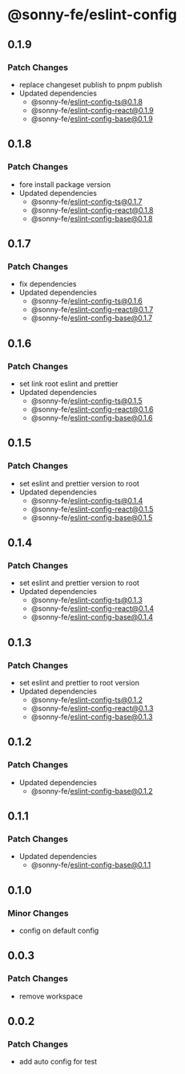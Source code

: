 # @sonny-fe/eslint-config

## 0.1.9

### Patch Changes

- replace changeset publish to pnpm publish
- Updated dependencies
  - @sonny-fe/eslint-config-ts@0.1.8
  - @sonny-fe/eslint-config-react@0.1.9
  - @sonny-fe/eslint-config-base@0.1.9

## 0.1.8

### Patch Changes

- fore install package version
- Updated dependencies
  - @sonny-fe/eslint-config-ts@0.1.7
  - @sonny-fe/eslint-config-react@0.1.8
  - @sonny-fe/eslint-config-base@0.1.8

## 0.1.7

### Patch Changes

- fix dependencies
- Updated dependencies
  - @sonny-fe/eslint-config-ts@0.1.6
  - @sonny-fe/eslint-config-react@0.1.7
  - @sonny-fe/eslint-config-base@0.1.7

## 0.1.6

### Patch Changes

- set link root eslint and prettier
- Updated dependencies
  - @sonny-fe/eslint-config-ts@0.1.5
  - @sonny-fe/eslint-config-react@0.1.6
  - @sonny-fe/eslint-config-base@0.1.6

## 0.1.5

### Patch Changes

- set eslint and prettier version to root
- Updated dependencies
  - @sonny-fe/eslint-config-ts@0.1.4
  - @sonny-fe/eslint-config-react@0.1.5
  - @sonny-fe/eslint-config-base@0.1.5

## 0.1.4

### Patch Changes

- set eslint and prettier version to root
- Updated dependencies
  - @sonny-fe/eslint-config-ts@0.1.3
  - @sonny-fe/eslint-config-react@0.1.4
  - @sonny-fe/eslint-config-base@0.1.4

## 0.1.3

### Patch Changes

- set eslint and prettier to root version
- Updated dependencies
  - @sonny-fe/eslint-config-ts@0.1.2
  - @sonny-fe/eslint-config-react@0.1.3
  - @sonny-fe/eslint-config-base@0.1.3

## 0.1.2

### Patch Changes

- Updated dependencies
  - @sonny-fe/eslint-config-base@0.1.2

## 0.1.1

### Patch Changes

- Updated dependencies
  - @sonny-fe/eslint-config-base@0.1.1

## 0.1.0

### Minor Changes

- config on default config

## 0.0.3

### Patch Changes

- remove workspace

## 0.0.2

### Patch Changes

- add auto config for test
